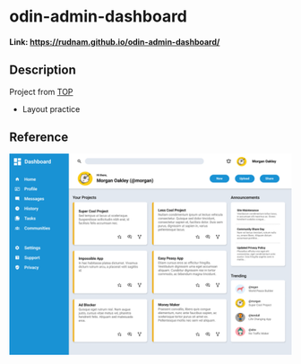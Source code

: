 # odin-admin-dashboard
#### Link: https://rudnam.github.io/odin-admin-dashboard/
## Description
Project from [TOP](https://www.theodinproject.com/lessons/node-path-intermediate-html-and-css-admin-dashboard)
- Layout practice
## Reference
![Reference image](assets/reference.png)
